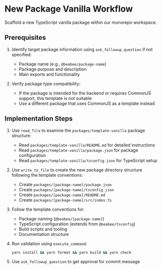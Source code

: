 # New Package Vanilla Workflow

Scaffold a new TypeScript vanilla package within our monorepo workspace.

## Prerequisites
1. Identify target package information using `ask_followup_question` if not specified:
   - Package name (e.g., `@beabee/package-name`)
   - Package purpose and description
   - Main exports and functionality

2. Verify package type compatibility:
   - If the package is intended for the backend or requires CommonJS support, this template is not suitable
   - Use a different package that uses CommonJS as a template instead

## Implementation Steps

1. Use `read_file` to examine the `packages/template-vanilla` package structure:
   - Read `packages/template-vanilla/README.md` for detailed instructions
   - Read `packages/template-vanilla/package.json` for package configuration
   - Read `packages/template-vanilla/tsconfig.json` for TypeScript setup

2. Use `write_to_file` to create the new package directory structure following the template conventions:
   - Create `packages/[package-name]/package.json`
   - Create `packages/[package-name]/tsconfig.json`
   - Create `packages/[package-name]/README.md`
   - Create `packages/[package-name]/src/index.ts`

3. Follow the template conventions for:
   - Package naming (`@beabee/[package-name]`)
   - TypeScript configuration (extends from `@beabee/tsconfig`)
   - Build scripts and tooling
   - Documentation structure

4. Run validation using `execute_command`:
   ```bash
   yarn install && yarn format && yarn build && yarn check
   ```

5. Use `ask_followup_question` to get approval for commit message
